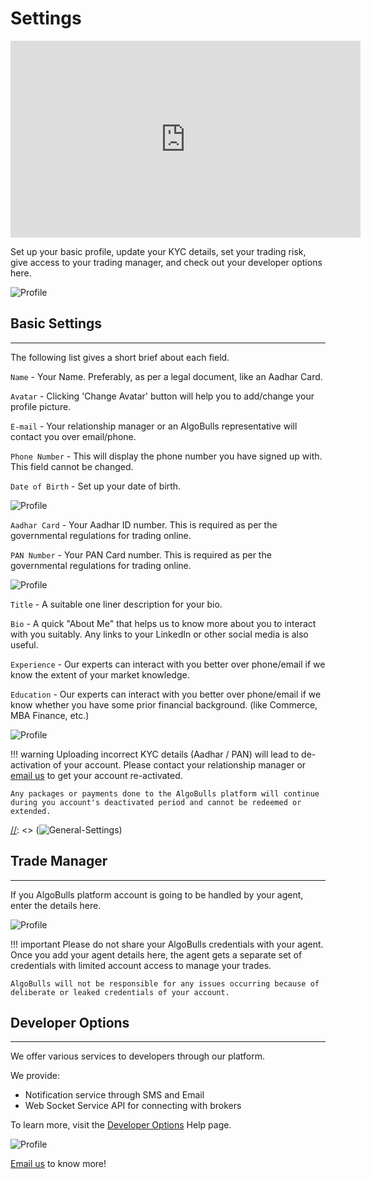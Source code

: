 # Settings

<iframe width="560" height="315" src="https://www.youtube.com/embed/fYeZjPn3jUY" frameborder="0" allow="accelerometer; autoplay; encrypted-media; gyroscope; picture-in-picture" allowfullscreen></iframe>

Set up your basic profile, update your KYC details, set your trading risk, give access to your trading manager, and check out your developer options here. 

![Profile](imgs/general-settings.png)

## Basic Settings
---
The following list gives a short brief about each field.

`Name` - Your Name. Preferably, as per a legal document, like an Aadhar Card.

`Avatar` - Clicking 'Change Avatar' button  will help you to add/change your profile picture. 

`E-mail` - Your relationship manager or an AlgoBulls representative will contact you over email/phone. 

`Phone Number` - This will display the phone number you have signed up with. This field cannot be changed.

`Date of Birth` - Set up your date of birth.

![Profile](imgs/general-settings-1.png)

`Aadhar Card` - Your Aadhar ID number. This is required as per the governmental regulations for trading online.

`PAN Number` - Your PAN Card number. This is required as per the governmental regulations for trading online.

![Profile](imgs/general-settings-2.png)

`Title` - A suitable one liner description for your bio.

`Bio` - A quick "About Me" that helps us to know more about you to interact with you suitably. Any links to your LinkedIn or other social media is also useful.

`Experience` - Our experts can interact with you better over phone/email if we know the extent of your market knowledge.

`Education` - Our experts can interact with you better over phone/email if we know whether you have some prior financial background. (like Commerce, MBA Finance, etc.)

![Profile](imgs/general-settings-3.png)

!!! warning
    Uploading incorrect KYC details (Aadhar / PAN) will lead to de-activation of your account. Please contact your relationship manager or [email us]() to get your account re-activated.
    
    Any packages or payments done to the AlgoBulls platform will continue during you account's deactivated period and cannot be redeemed or extended. 

[//]: <> (## Risk Management)
[//]: <> (---)

[//]: <> (![General-Settings](imgs/risk-mgmt1.png))

[//]: <> (Both the values `MAX Capital Drawdown` and `Desired Profit` should be filled. Click on `Modify` on each field to enter your values.)

[//]: <> (!!! Note)
[//]: <> (    Real Trading will not start in your account, if both the Risk Management fields are left empty.) 

[//]: <> (!!! Important)
[//]: <> (    Once your risk amount entered here matches or is already less than the amount in your broking account, all trading on the AlgoBulls platfrom will automatically stop.)

## Trade Manager
---
If you AlgoBulls platform account is going to be handled by your agent, enter the details here.

![Profile](imgs/general-settings-5.png)

!!! important
    Please do not share your AlgoBulls credentials with your agent. Once you add your agent details here, the agent gets a separate set of credentials with limited account access to manage your trades.
    
    AlgoBulls will not be responsible for any issues occurring because of deliberate or leaked credentials of your account.
    
## Developer Options
---
We offer various services to developers through our platform.

We provide:
* Notification service through SMS and Email
* Web Socket Service API for connecting with brokers

To learn more, visit the [Developer Options](../../../developers.md) Help page.

![Profile](imgs/general-settings-6.png)

[Email us](mailto:support@algobulls.com) to know more! 
